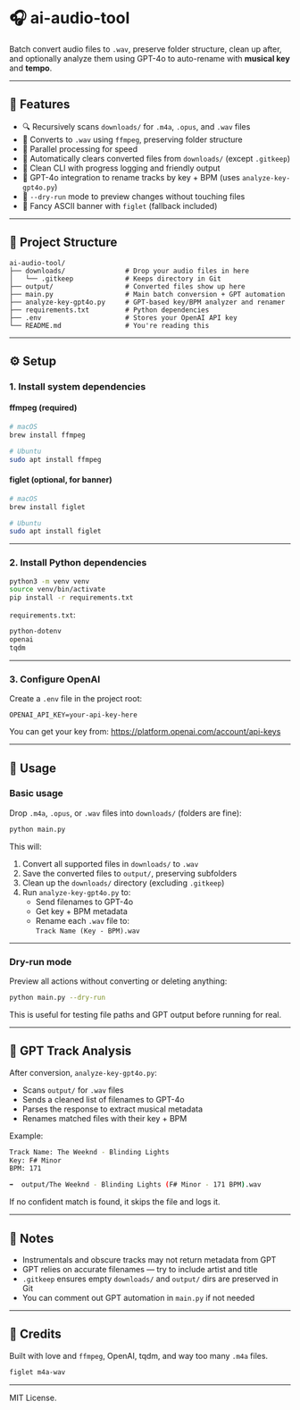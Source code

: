 # 🎧 ai-audio-tool

Batch convert audio files to `.wav`, preserve folder structure, clean up after, and optionally analyze them using GPT-4o to auto-rename with **musical key** and **tempo**.

---

## 🔧 Features

- 🔍 Recursively scans `downloads/` for `.m4a`, `.opus`, and `.wav` files
- 🔄 Converts to `.wav` using `ffmpeg`, preserving folder structure
- 🚀 Parallel processing for speed
- 🧼 Automatically clears converted files from `downloads/` (except `.gitkeep`)
- 💬 Clean CLI with progress logging and friendly output
- 🧠 GPT-4o integration to rename tracks by key + BPM (uses `analyze-key-gpt4o.py`)
- 🧪 `--dry-run` mode to preview changes without touching files
- 🎨 Fancy ASCII banner with `figlet` (fallback included)

---

## 📁 Project Structure

```
ai-audio-tool/
├── downloads/               # Drop your audio files in here
│   └── .gitkeep             # Keeps directory in Git
├── output/                  # Converted files show up here
├── main.py                  # Main batch conversion + GPT automation
├── analyze-key-gpt4o.py     # GPT-based key/BPM analyzer and renamer
├── requirements.txt         # Python dependencies
├── .env                     # Stores your OpenAI API key
└── README.md                # You're reading this
```

---

## ⚙️ Setup

### 1. Install system dependencies

#### ffmpeg (required)

```bash
# macOS
brew install ffmpeg

# Ubuntu
sudo apt install ffmpeg
```

#### figlet (optional, for banner)

```bash
# macOS
brew install figlet

# Ubuntu
sudo apt install figlet
```

---

### 2. Install Python dependencies

```bash
python3 -m venv venv
source venv/bin/activate
pip install -r requirements.txt
```

`requirements.txt`:

```txt
python-dotenv
openai
tqdm
```

---

### 3. Configure OpenAI

Create a `.env` file in the project root:

```
OPENAI_API_KEY=your-api-key-here
```

You can get your key from: https://platform.openai.com/account/api-keys

---

## 🚀 Usage

### Basic usage

Drop `.m4a`, `.opus`, or `.wav` files into `downloads/` (folders are fine):

```bash
python main.py
```

This will:

1. Convert all supported files in `downloads/` to `.wav`
2. Save the converted files to `output/`, preserving subfolders
3. Clean up the `downloads/` directory (excluding `.gitkeep`)
4. Run `analyze-key-gpt4o.py` to:
   - Send filenames to GPT-4o
   - Get key + BPM metadata
   - Rename each `.wav` file to:  
     `Track Name (Key - BPM).wav`

---

### Dry-run mode

Preview all actions without converting or deleting anything:

```bash
python main.py --dry-run
```

This is useful for testing file paths and GPT output before running for real.

---

## 🧠 GPT Track Analysis

After conversion, `analyze-key-gpt4o.py`:

- Scans `output/` for `.wav` files
- Sends a cleaned list of filenames to GPT-4o
- Parses the response to extract musical metadata
- Renames matched files with their key + BPM

Example:

```bash
Track Name: The Weeknd - Blinding Lights  
Key: F# Minor  
BPM: 171

➡️  output/The Weeknd - Blinding Lights (F# Minor - 171 BPM).wav
```

If no confident match is found, it skips the file and logs it.

---

## 🧪 Notes

- Instrumentals and obscure tracks may not return metadata from GPT
- GPT relies on accurate filenames — try to include artist and title
- `.gitkeep` ensures empty `downloads/` and `output/` dirs are preserved in Git
- You can comment out GPT automation in `main.py` if not needed

---

## 🫶 Credits

Built with love and `ffmpeg`, OpenAI, tqdm, and way too many `.m4a` files.

```bash
figlet m4a-wav
```

--- 

MIT License.

